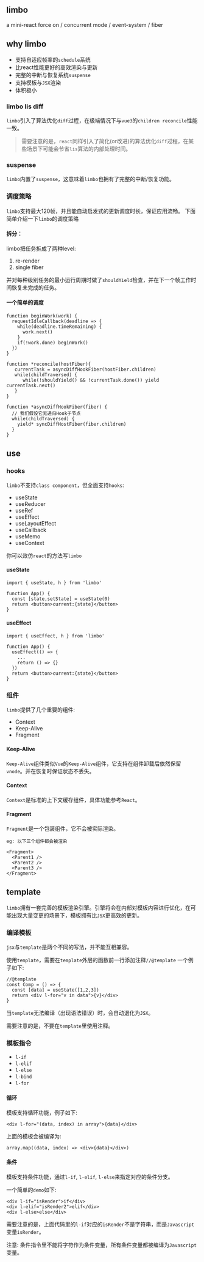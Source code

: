 ## limbo 

a mini-react force on / concurrent mode / event-system / fiber

## why limbo
+ 支持自适应帧率的`schedule`系统
+ 比react性能更好的高效渲染与更新
+ 完整的中断与恢复系统`suspense`
+ 支持模板与`JSX`渲染
+ 体积极小

### limbo lis diff
`limbo`引入了算法优化`diff`过程，在极端情况下与`vue3`的`children reconcile`性能一致。

> 需要注意的是，`react`同样引入了简化(or改进)的算法优化`diff`过程，在某些场景下可能会节省`lis`算法的内部处理时间。

### suspense
`limbo`内置了`suspense`，这意味着`limbo`也拥有了完整的中断/恢复功能。

### 调度策略
`limbo`支持最大120帧，并且能自动启发式的更新调度时长，保证应用流畅。
下面简单介绍一下`limbo`的调度策略

#### 拆分：

limbo把任务拆成了两种level:

1. re-render 
2. single fiber

并对每种级别任务的最小运行周期时做了`shouldYield`检查，并在下一个帧工作时间恢复未完成的任务。

#### 一个简单的调度
```
function beginWork(work) {
  requestIdleCallback(deadline => {
    while(deadline.timeRemaining) {
      work.next()
    }
    if(!work.done) beginWork()
  })
}

function *reconcile(hostFiber){
   currentTask = asyncDiffHookFiber(hostFiber.children)
   while(childTraversed) {
      while(!shouldYield() && !currentTask.done()) yield currentTask.next()
   }
}

function *asyncDiffHookFiber(fiber) {
  // 我们假设它无递归Hook子节点
  while(childTraversed) {
    yield* syncDiffHostFiber(fiber.children)
  }
}
```
## use
### hooks
`limbo`不支持`class component`，但全面支持`hooks`:
+ useState
+ useReducer
+ useRef
+ useEffect
+ useLayoutEffect
+ useCallback
+ useMemo
+ useContext

你可以效仿`react`的方法写`limbo`
#### useState
```
import { useState, h } from 'limbo'

function App() {
  const [state,setState] = useState(0)
  return <button>current:{state}</button>
}
```

#### useEffect
```
import { useEffect, h } from 'limbo'

function App() {
  useEffect(() => {
    ...
    return () => {}
  }) 
  return <button>current:{state}</button>
}
```

### 组件
`limbo`提供了几个重要的组件:
+ Context
+ Keep-Alive
+ Fragment

#### Keep-Alive
`Keep-Alive`组件类似`Vue`的`Keep-Alive`组件，它支持在组件卸载后依然保留`vnode`。并在恢复时保证状态不丢失。

#### Context
`Context`是标准的上下文缓存组件，具体功能参考`React`。

#### Fragment
`Fragment`是一个包装组件，它不会被实际渲染。
```
eg: 以下三个组件都会被渲染

<Fragment>
  <Parent1 />
  <Parent2 />
  <Parent3 />
</Fragment>
```

## template
`limbo`拥有一套完善的模板渲染引擎。引擎将会在内部对模板内容进行优化，在可能出现大量变更的场景下，模板拥有比`JSX`更高效的更新。

### 编译模板
`jsx`与`template`是两个不同的写法，并不能互相兼容。

使用`template`，需要在`template`外层的函数前一行添加注释`//@template`
一个例子如下:
```
//@template
const Comp = () => {
  const [data] = useState([1,2,3])
  return <div l-for="v in data">{v}</div>
}
```

当`template`无法编译（出现语法错误）时，会自动退化为`JSX`。

需要注意的是，不要在`template`里使用注释。

### 模板指令
+ `l-if`
+ `l-elif`
+ `l-else`
+ `l-bind`
+ `l-for`

#### 循环
模板支持循环功能，例子如下:
```
<div l-for="(data, index) in array">{data}</div>
```
上面的模板会被编译为:
```
array.map((data, index) => <div>{data}</div>)
```

#### 条件
模板支持条件功能，通过`l-if`, `l-elif`, `l-else`来指定对应的条件分支。

一个简单的`demo`如下:
```
<div l-if="isRender">if</div>
<div l-elif="isRender2">elif</div>
<div l-else>else</div>
```

需要注意的是，上面代码里的`l-if`对应的`isRender`不是字符串，而是`Javascript`变量`isRender`。

注意: 条件指令里不能将字符作为条件变量，所有条件变量都被编译为`Javascript`变量。





